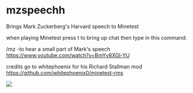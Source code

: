 # mzspeechh
Brings Mark Zuckerberg's Harvard speech to Minetest

when playing Minetest press t to bring up chat then type in this command:

/mz -to hear a small part of Mark's speech https://www.youtube.com/watch?v=BmYv8XGl-YU

credits go to whitephoenix for his Richard Stallman mod https://github.com/whitephoenix0/minetest-rms

<img src="http://i.imgur.com/QuZT80F.png">
